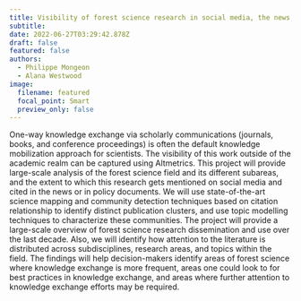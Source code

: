 ```yaml
---
title: Visibility of forest science research in social media, the news, and public policy
subtitle: 
date: 2022-06-27T03:29:42.878Z
draft: false
featured: false
authors:
  - Philippe Mongeon
  - Alana Westwood
image:
  filename: featured
  focal_point: Smart
  preview_only: false
---
```

One-way knowledge exchange via scholarly communications (journals, books, and conference proceedings) is often the default knowledge mobilization approach for scientists. The visibility of this work outside of the academic realm can be captured using Altmetrics. This project will provide large-scale analysis of the forest science field and its different subareas, and the extent to which this research gets mentioned on social media and cited in the news or in policy documents. 
We will use state-of-the-art science mapping and community detection techniques based on citation relationship to identify distinct publication clusters, and use topic modelling techniques to characterize these communities. The project will provide a large-scale overview of forest science research dissemination and use over the last decade. Also, we will identify how attention to the literature is distributed across subdisciplines, research areas, and topics within the field. 
The findings will help decision-makers identify areas of forest science where knowledge exchange is more frequent, areas one could look to for best practices in knowledge exchange, and areas where further attention to knowledge exchange efforts may be required. 

